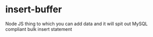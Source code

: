 # insert-buffer
Node JS thing to which you can add data and it will spit out MySQL compliant bulk insert statement
